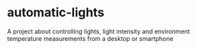 # automatic-lights
A project about controlling lights, light intensity and environment temperature measurements from a desktop or smartphone
